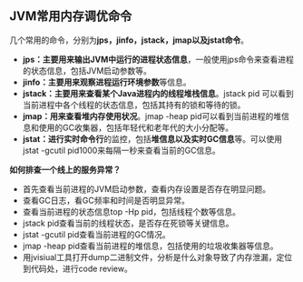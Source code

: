 ## JVM常用内存调优命令

几个常用的命令，分别为**jps，jinfo，jstack，jmap以及jstat命令**。

- **jps：**主要用来输出JVM中运行的**进程状态信息**，一般使用jps命令来查看进程的状态信息，包括JVM启动参数等。
- **jinfo：**主要用来观察进程**运行环境参数**等信息。
- **jstack：**主要用来查看某个Java进程内的**线程堆栈信息**。jstack pid 可以看到当前进程中各个线程的状态信息，包括其持有的锁和等待的锁。
- **jmap：**用来查看**堆内存使用状况**。jmap -heap pid可以看到当前进程的堆信息和使用的GC收集器，包括年轻代和老年代的大小分配等。
- **jstat：**进行**实时命令行**的监控，包括**堆信息以及实时GC信息**等。可以使用jstat -gcutil pid1000来每隔一秒来查看当前的GC信息。



**如何排查一个线上的服务异常？**

- 首先查看当前进程的JVM启动参数，查看内存设置是否存在明显问题。
- 查看GC日志，看GC频率和时间是否明显异常。
- 查看当前进程的状态信息top -Hp pid，包括线程个数等信息。
- jstack pid查看当前的线程状态，是否存在死锁等关键信息。
- jstat -gcutil pid查看当前进程的GC情况。
- jmap -heap pid查看当前进程的堆信息，包括使用的垃圾收集器等信息。
- 用jvisiual工具打开dump二进制文件，分析是什么对象导致了内存泄漏，定位到代码处，进行code review。